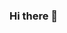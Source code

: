 ### Hi there 👋

<!--
**william-neukamp/william-neukamp** is a ✨ _special_ ✨ repository because its `README.md` (this file) appears on your GitHub profile.

teste

[![William's GitHub stats](https://github-readme-stats.vercel.app/api?username=william-neukamp)](https://github.com/anuraghazra/github-readme-stats)

Here are some ideas to get you started:

- 🔭 I’m currently working on ...
- 🌱 I’m currently learning ...
- 👯 I’m looking to collaborate on ...
- 🤔 I’m looking for help with ...
- 💬 Ask me about ...
- 📫 How to reach me: ...
- 😄 Pronouns: ...
- ⚡ Fun fact: ...
-->
